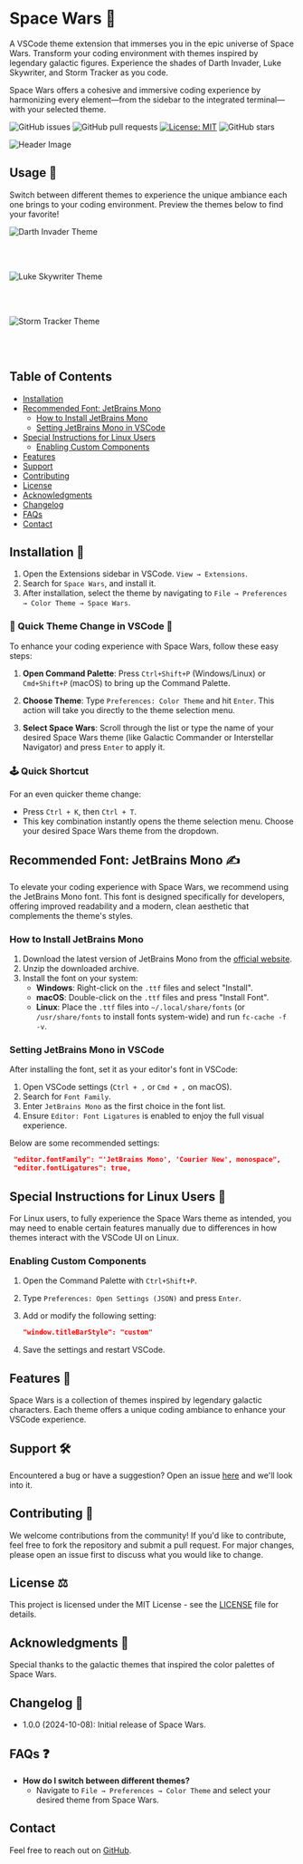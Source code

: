 # Space Wars 🚀

A VSCode theme extension that immerses you in the epic universe of Space Wars. Transform your coding environment with themes inspired by legendary galactic figures. Experience the shades of Darth Invader, Luke Skywriter, and Storm Tracker as you code.

Space Wars offers a cohesive and immersive coding experience by harmonizing every element—from the sidebar to the integrated terminal—with your selected theme.

![GitHub issues](https://img.shields.io/github/issues/entropy-glitch/space-wars)
![GitHub pull requests](https://img.shields.io/github/issues-pr/entropy-glitch/space-wars)
[![License: MIT](https://img.shields.io/badge/License-MIT-yellow.svg)](https://opensource.org/licenses/MIT)
![GitHub stars](https://img.shields.io/github/stars/entropy-glitch/space-wars?style=social)

![Header Image](./artworks/header.png)

## Usage 🚀

Switch between different themes to experience the unique ambiance each one brings to your coding environment. Preview the themes below to find your favorite!

![Darth Invader Theme](./artworks/darthInvader.png)

<br></br>

![Luke Skywriter Theme](./artworks/lukeSkywriter.png)

<br></br>

![Storm Tracker Theme](./artworks/stormTracker.png)

<br></br>

## Table of Contents

- [Installation](#installation)
- [Recommended Font: JetBrains Mono](#recommended-font-jetbrains-mono)
  - [How to Install JetBrains Mono](#how-to-install-jetbrains-mono)
  - [Setting JetBrains Mono in VSCode](#setting-jetbrains-mono-in-vscode)
- [Special Instructions for Linux Users](#special-instructions-for-linux-users)
  - [Enabling Custom Components](#enabling-custom-components)
- [Features](#features)
- [Support](#support)
- [Contributing](#contributing)
- [License](#license)
- [Acknowledgments](#acknowledgments)
- [Changelog](#changelog)
- [FAQs](#faqs)
- [Contact](#contact)

## Installation 💾

1. Open the Extensions sidebar in VSCode. `View → Extensions`.
2. Search for `Space Wars`, and install it.
3. After installation, select the theme by navigating to `File → Preferences → Color Theme → Space Wars`.

### 🌌 Quick Theme Change in VSCode 🎹

To enhance your coding experience with Space Wars, follow these easy steps:

1. **Open Command Palette**: Press `Ctrl+Shift+P` (Windows/Linux) or `Cmd+Shift+P` (macOS) to bring up the Command Palette.

2. **Choose Theme**: Type `Preferences: Color Theme` and hit `Enter`. This action will take you directly to the theme selection menu.

3. **Select Space Wars**: Scroll through the list or type the name of your desired Space Wars theme (like Galactic Commander or Interstellar Navigator) and press `Enter` to apply it.

### 🕹️ Quick Shortcut

For an even quicker theme change:

- Press `Ctrl + K`, then `Ctrl + T`.
- This key combination instantly opens the theme selection menu. Choose your desired Space Wars theme from the dropdown.

## Recommended Font: JetBrains Mono ✍️

To elevate your coding experience with Space Wars, we recommend using the JetBrains Mono font. This font is designed specifically for developers, offering improved readability and a modern, clean aesthetic that complements the theme's styles.

### How to Install JetBrains Mono

1. Download the latest version of JetBrains Mono from the [official website](https://www.jetbrains.com/lp/mono/).
2. Unzip the downloaded archive.
3. Install the font on your system:
   - **Windows**: Right-click on the `.ttf` files and select "Install".
   - **macOS**: Double-click on the `.ttf` files and press "Install Font".
   - **Linux**: Place the `.ttf` files into `~/.local/share/fonts` (or `/usr/share/fonts` to install fonts system-wide) and run `fc-cache -f -v`.

### Setting JetBrains Mono in VSCode

After installing the font, set it as your editor's font in VSCode:

1. Open VSCode settings (`Ctrl + ,` or `Cmd + ,` on macOS).
2. Search for `Font Family`.
3. Enter `JetBrains Mono` as the first choice in the font list.
4. Ensure `Editor: Font Ligatures` is enabled to enjoy the full visual experience.

Below are some recommended settings:

```json
 "editor.fontFamily": "'JetBrains Mono', 'Courier New', monospace",
 "editor.fontLigatures": true,
```

## Special Instructions for Linux Users 🐧

For Linux users, to fully experience the Space Wars theme as intended, you may need to enable certain features manually due to differences in how themes interact with the VSCode UI on Linux.

### Enabling Custom Components

1. Open the Command Palette with `Ctrl+Shift+P`.
2. Type `Preferences: Open Settings (JSON)` and press `Enter`.
3. Add or modify the following setting:

   ```json
   "window.titleBarStyle": "custom"
   ```

4. Save the settings and restart VSCode.

## Features 🌟

Space Wars is a collection of themes inspired by legendary galactic characters. Each theme offers a unique coding ambiance to enhance your VSCode experience.

## Support 🛠️

Encountered a bug or have a suggestion? Open an issue [here](https://github.com/entropy-glitch/pixel-wars/issues) and we'll look into it.

## Contributing 🤝

We welcome contributions from the community! If you'd like to contribute, feel free to fork the repository and submit a pull request. For major changes, please open an issue first to discuss what you would like to change.

## License ⚖️

This project is licensed under the MIT License - see the [LICENSE](LICENSE) file for details.

## Acknowledgments 🙏

Special thanks to the galactic themes that inspired the color palettes of Space Wars.

## Changelog 📝

- 1.0.0 (2024-10-08): Initial release of Space Wars.

## FAQs ❓

- **How do I switch between different themes?**
  - Navigate to `File → Preferences → Color Theme` and select your desired theme from Space Wars.

## Contact

Feel free to reach out on [GitHub](https://github.com/entropy-glitch).
